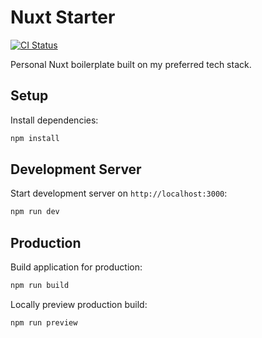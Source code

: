 # Nuxt Starter

[![CI Status](https://github.com/KnightedKestrel/nuxt-starter/actions/workflows/ci.yml/badge.svg)](https://github.com/KnightedKestrel/nuxt-starter/actions/workflows/ci.yml)

Personal Nuxt boilerplate built on my preferred tech stack.

## Setup

Install dependencies:

```bash
npm install
```

## Development Server

Start development server on `http://localhost:3000`:

```bash
npm run dev
```

## Production

Build application for production:

```bash
npm run build
```

Locally preview production build:

```bash
npm run preview
```
